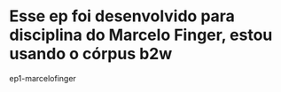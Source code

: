 # Esse ep foi desenvolvido para disciplina do Marcelo Finger, estou usando o córpus b2w
ep1-marcelofinger
